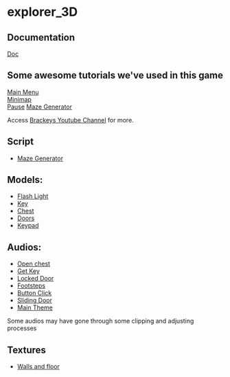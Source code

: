 # explorer_3D

## Documentation
[Doc](https://docs.google.com/document/d/1uz-AWl8rtp_OqCKzvMmPlFv-NrRL4UjwOnxZqrsTSLc/edit?usp=sharing)

## Some awesome tutorials we've used in this game
[Main Menu](https://www.youtube.com/watch?v=JivuXdrIHK0)  
[Minimap](https://www.youtube.com/watch?v=28JTTXqMvOU)  
[Pause](https://www.youtube.com/watch?v=JivuXdrIHK0)
[Maze Generator](https://www.youtube.com/watch?v=ya1HyptE5uc)
  
Access [Brackeys Youtube Channel](https://www.youtube.com/channel/UCYbK_tjZ2OrIZFBvU6CCMiA) for more.

## Script
- [Maze Generator](ttps://assetstore.unity.com/packages/tools/modeling/maze-generator-38689)


## Models:

- [Flash Light](https://opengameart.org/content/torch)
- [Key](https://www.turbosquid.com/3d-models/old-key-3ds/448201)
- [Chest](https://www.turbosquid.com/3d-models/chest-3d-model-1290627)
- [Doors](https://opengameart.org/content/modular-dungeon-2-3d-models)
- [Keypad](https://assetstore.unity.com/packages/2d/gui/keypad-62942)


## Audios:  

- [Open chest](https://freesound.org/people/www.bonson.ca/sounds/12652/)  
- [Get Key](https://freesound.org/people/original_sound/sounds/366104/)  
- [Locked Door](https://freesound.org/people/MATRIXXX_/sounds/364926/)  
- [Footsteps](https://freesound.org/people/patchytherat/sounds/535051/)  
- [Button Click](https://freesound.org/people/brnck/sounds/257357/) 
- [Sliding Door](https://freesound.org/people/soundslikewillem/sounds/377792/) 
- [Main Theme](https://freesound.org/people/TheoTeravainen/sounds/510800/)  

Some audios may have gone through some clipping and adjusting processes


## Textures
- [Walls and floor](https://opengameart.org/content/117-stone-wall-tilable-textures-in-8-themes)

